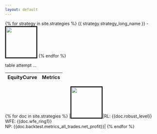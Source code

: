 ```yaml
---
layout: default
---
```


{% for strategy in site.strategies %}
  {{ strategy.strategy_long_name }} - <img src='{{strategy.equity_curve_url}}' alt='' border=3 height=100>
{% endfor %}

table attempt ...


|EquityCurve|Metrics|
|-----------|-------|
{% for doc in site.strategies %}
  |<img src='{{doc.equity_curve_url}}' alt='' border=3 height=100>|RL: {{doc.robust_level}}<br>WFE: {{doc.wfe_ring1}}<br>NP: {{doc.backtest.metrics_all_trades.net_profit}}|
{% endfor %}